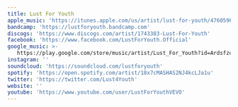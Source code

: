 ```yaml
---
title: Lust For Youth
apple_music: 'https://itunes.apple.com/us/artist/lust-for-youth/476059670'
bandcamp: 'https://lustforyouth.bandcamp.com'
discogs: 'https://www.discogs.com/artist/1743383-Lust-For-Youth'
facebook: 'https://www.facebook.com/LustForYouth.Official'
google_music: >-
   https://play.google.com/store/music/artist/Lust_For_Youth?id=Ardsfzqui4co5gbiq7pmsy6l3v4
instagram: ''
soundcloud: 'https://soundcloud.com/lustforyouth'
spotify: 'https://open.spotify.com/artist/18x7cMASHAS2NJ4kcLJa1u'
twitter: 'https://twitter.com/Lust4Youth'
website: ''
youtube: 'https://www.youtube.com/user/LustForYouthVEVO'
---
```

